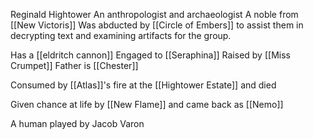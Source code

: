Reginald Hightower 
An anthropologist and archaeologist 
A noble from [[New Victoris]]
Was abducted by [[Circle of Embers]] to assist them in decrypting text and examining artifacts for the group.

Has a [[eldritch cannon]] 
Engaged to [[Seraphina]] 
Raised by [[Miss Crumpet]]
Father is [[Chester]]

Consumed by [[Atlas]]'s fire at the [[Hightower Estate]] and died

Given chance at life by [[New Flame]] and came back as [[Nemo]] 

A human played by Jacob Varon